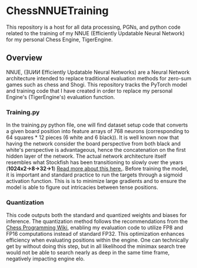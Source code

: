 # ChessNNUETraining
This repository is a host for all data processing, PGNs, and python code related to the training of my NNUE (Efficiently Updatable Neural Network) for my personal Chess Engine, TigerEngine.

## Overview
NNUE, (ƎUИИ Efficiently Updatable Neural Networks) are a Neural Network architecture intended to replace traditional evaluation methods for zero-sum games such as chess and Shogi. This repository tracks the PyTorch model and training code that I have created in order to replace my personal Engine's (TigerEngine's) evaluation function.

### Training.py
In the training.py python file, one will find dataset setup code that converts a given board position into feature arrays of 768 neurons (corresponding to 64 squares * 12 pieces (6 white and 6 black)). It is well known now that
having the network consider the board perspective from both black and white's perspective is advantageous, hence the concatenation on the first hidden layer of the network. The actual network architecture itself resembles what Stockfish has been transitioning to slowly over the years (**1024x2->8->32->1**) [Read more about this here.](https://github.com/official-stockfish/nnue-pytorch/blob/master/docs/nnue.md#consideration-of-networks-size-and-cost). Before training the model, it is important and standard practice to run the targets through a sigmoid activation function. This is is to minimize large gradients and to ensure the model is able to figure out intricacies between tense positions.

### Quantization
This code outputs both the standard and quantized weights and biases for inference. The quantization method follows the recommendations from the [Chess Programming Wiki](https://www.chessprogramming.org/NNUE#Quantization), enabling my evaluation code to utilize FP8 and FP16 computations instead of standard FP32. This optimization enhances efficiency when evaluating positions within the engine. One can technically get by without doing this step, but in all likelihood the minimax search tree would not be able to search nearly as deep in the same time frame, negatively impacting engine elo.
